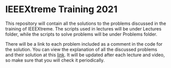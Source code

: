 # IEEEXtreme Training 2021
This repository will contain all the solutions to the problems discussed in the training of IEEEXtreme. 
The scripts used in lectures will be under Lectures folder, while the scripts to solve problems will be under Problems folder.

There will be a link to each problem included as a comment in the code for the solution.
You can view the explanation of all the discussed problems and their solution at this [link](https://tinyurl.com/ieeextreme-2021). It will be updated after each lecture and video, so make sure that you will check it periodically.
